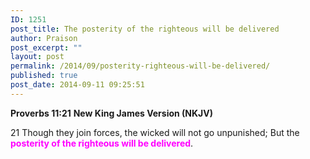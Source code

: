 ```yaml
---
ID: 1251
post_title: The posterity of the righteous will be delivered
author: Praison
post_excerpt: ""
layout: post
permalink: /2014/09/posterity-righteous-will-be-delivered/
published: true
post_date: 2014-09-11 09:25:51
---
```

<strong>Proverbs 11:21</strong>
<strong> New King James Version (NKJV)</strong>

21 Though they join forces, the wicked will not go unpunished;
But the<span style="color: #ff00ff;"><strong> posterity of the righteous will be delivered</strong></span>.